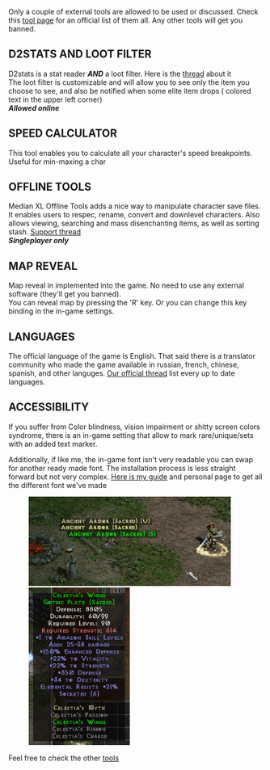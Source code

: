 Only a couple of external tools are allowed to be used or discussed. Check this [tool page](https://www.median-xl.com/tools.php) for an official list of them all. Any other tools will get you banned.

## D2STATS AND LOOT FILTER

D2stats is a stat reader ***AND*** a loot filter. Here is the [thread](https://forum.median-xl.com/viewtopic.php?f=4&t=3702) about it  
The loot filter is customizable and will allow you to see only the item you choose to see, and also be notified when some elite item drops ( colored text in the upper left corner)  
***Allowed online***

## SPEED CALCULATOR

This tool enables you to calculate all your character's speed breakpoints. Useful for min-maxing a char

## OFFLINE TOOLS

Median XL Offline Tools adds a nice way to manipulate character save files. It enables users to respec, rename, convert and downlevel characters. Also allows viewing, searching and mass disenchanting items, as well as sorting stash. [Support thread](http://forum.median-xl.com/viewtopic.php?f=40&t=342)  
***Singleplayer only***  

## MAP REVEAL

Map reveal in implemented into the game. No need to use any external software (they'll get you banned).  
You can reveal map by pressing the 'R' key. Or you can change this key binding in the in-game settings.

## LANGUAGES

The official language of the game is English. That said there is a translator community who made the game available in russian, french, chinese, spanish, and other languges. [Our official thread](https://forum.median-xl.com/viewtopic.php?f=4&t=22977&hilit=sigma+translations) list every up to date languages.

## ACCESSIBILITY

If you suffer from Color blindness, vision impairment or shitty screen colors syndrome, there is an in-game setting that allow to mark rare/unique/sets with an added text marker.  

Additionally, if like me, the in-game font isn't very readable you can swap for another ready made font. The installation process is less straight forward but not very complex. [Here is my guide](https://gitlab.com/Wasps/diablo-2-fonts/-/blob/master/installing.md) and personal page to get all the different font we've made
<figure>
  <img src="../img/color_blind.png" width="400" />
  <img src="../img/font.png" width="200" />
</figure>

Feel free to check the other [tools](https://www.median-xl.com/tools.php)